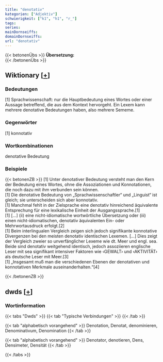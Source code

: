 ```yaml
---
title: "denotativ"
kategorien: ["Adjektiv"]
schwierigkeit: ["k1", "h1", "r_"]
tags:
series:
mainDornseiffs:
domainDornseiffs:
url: "denotativ"
---
```


{{< betonenÜbs >}}
**Übersetzung:**  
{{< /betonenÜbs >}}

## Wiktionary [[+](https://de.wiktionary.org/wiki/denotativ)]

### Bedeutungen
[1] Sprachwissenschaft: nur die Hauptbedeutung eines Wortes oder einer Aussage betreffend, die aus dem Kontext hervorgeht. Ein Lexem kann mehrere denotative Bedeutungen haben, also mehrere Sememe.  

### Gegenwörter
[1] konnotativ  

### Wortkombinationen
denotative Bedeutung  

### Beispiele
{{< betonenZB >}}
[1] Unter denotativer Bedeutung versteht man den Kern der Bedeutung eines Wortes, ohne die Assoziationen und Konnotationen, die noch dazu mit ihm verbunden sein können.  
[1] Die denotative Bedeutung von „Sprachwissenschaftler“ und „Linguist“ ist gleich; sie unterscheiden sich aber konnotativ.  
[1] Manchmal fehlt in der Zielsprache eine denotativ hinreichend äquivalente Entsprechung für eine lexikalische Einheit der Ausgangssprache.[1]  
[1] […] (ii) eine nicht-idiomatische wortwörtliche Übersetzung oder (iii) einen nicht-idiomatischen, denotativ äquivalenten Ein- oder Mehrwortausdruck erfolgt.[2]  
[1] Beim interlingualen Vergleich zeigen sich jedoch signifikante konnotative Divergenzen bei den meisten denotativ identischen Lexemen. […] Dies zeigt der Vergleich zweier so unverfänglicher Lexeme wie dt. Meer und engl. sea. Beide sind denotativ weitgehend identisch, jedoch assoziieren englische Leser mit sea signifikant intensiver Faktoren wie ‹GEWALT› und ‹AKTIVITÄT› als deutsche Leser mit Meer.[3]  
[1] „Insgesamt muß man die verschiedenen Ebenen der denotativen und konnotativen Merkmale auseinanderhalten.“[4]  

{{< /betonenZB >}}


## dwds [[+](https://www.dwds.de/wb/denotativ)]

### Wortinformation
{{< tabs "Dwds" >}}
{{< tab "Typische Verbindungen" >}}
{{< /tab >}}

{{< tab "alphabetisch vorangehend" >}}
Denotation, Denotat, denominieren, Denominativum, Denomination
{{< /tab >}}

{{< tab "alphabetisch vorangehend" >}}
Denotator, denotieren, Dens, Densimeter, Densität
{{< /tab >}}

{{< /tabs >}}

